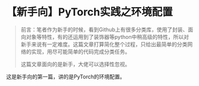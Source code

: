 # 【新手向】PyTorch实践之环境配置

> 前言：笔者作为新手的时候，看到Github上有很多分类库，使用了封装、面向对象等特性，有的还运用到了装饰器等python中稍高级的特性，所以对新手来说有一定难度。这篇文章打算简化整个过程，只给出最简单的分类网络的实现，用尽可能简单的代码完成分类任务。
>
> 这篇文章面向的是新手，大佬可以选择性忽视。

这是新手向的第一篇，讲的是PyTorch的环境配置。

